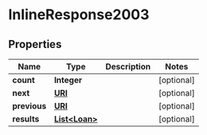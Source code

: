 

# InlineResponse2003

## Properties

Name | Type | Description | Notes
------------ | ------------- | ------------- | -------------
**count** | **Integer** |  |  [optional]
**next** | [**URI**](URI.md) |  |  [optional]
**previous** | [**URI**](URI.md) |  |  [optional]
**results** | [**List&lt;Loan&gt;**](Loan.md) |  |  [optional]



